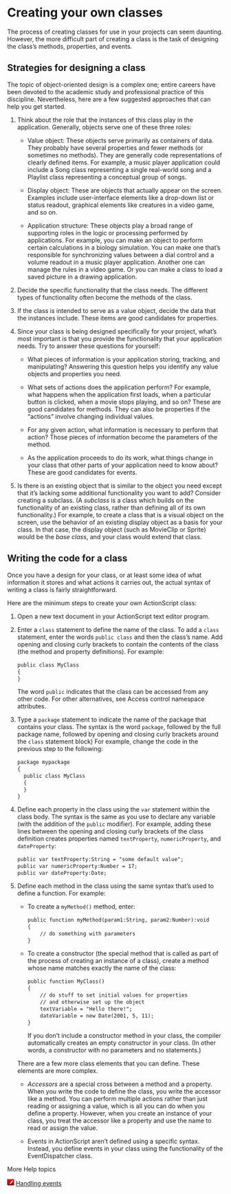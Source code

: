 # Creating your own classes

The process of creating classes for use in your projects can seem daunting.
However, the more difficult part of creating a class is the task of designing
the class’s methods, properties, and events.

## Strategies for designing a class

The topic of object-oriented design is a complex one; entire careers have been
devoted to the academic study and professional practice of this discipline.
Nevertheless, here are a few suggested approaches that can help you get started.

1.  Think about the role that the instances of this class play in the
    application. Generally, objects serve one of these three roles:

    - Value object: These objects serve primarily as containers of data. They
      probably have several properties and fewer methods (or sometimes no
      methods). They are generally code representations of clearly defined
      items. For example, a music player application could include a Song class
      representing a single real-world song and a Playlist class representing a
      conceptual group of songs.

    - Display object: These are objects that actually appear on the screen.
      Examples include user-interface elements like a drop-down list or status
      readout, graphical elements like creatures in a video game, and so on.

    - Application structure: These objects play a broad range of supporting
      roles in the logic or processing performed by applications. For example,
      you can make an object to perform certain calculations in a biology
      simulation. You can make one that’s responsible for synchronizing values
      between a dial control and a volume readout in a music player application.
      Another one can manage the rules in a video game. Or you can make a class
      to load a saved picture in a drawing application.

2.  Decide the specific functionality that the class needs. The different types
    of functionality often become the methods of the class.

3.  If the class is intended to serve as a value object, decide the data that
    the instances include. These items are good candidates for properties.

4.  Since your class is being designed specifically for your project, what’s
    most important is that you provide the functionality that your application
    needs. Try to answer these questions for yourself:

    - What pieces of information is your application storing, tracking, and
      manipulating? Answering this question helps you identify any value objects
      and properties you need.

    - What sets of actions does the application perform? For example, what
      happens when the application first loads, when a particular button is
      clicked, when a movie stops playing, and so on? These are good candidates
      for methods. They can also be properties if the “actions” involve changing
      individual values.

    - For any given action, what information is necessary to perform that
      action? Those pieces of information become the parameters of the method.

    - As the application proceeds to do its work, what things change in your
      class that other parts of your application need to know about? These are
      good candidates for events.

5.  Is there is an existing object that is similar to the object you need except
    that it’s lacking some additional functionality you want to add? Consider
    creating a subclass. (A _subclass_ is a class which builds on the
    functionality of an existing class, rather than defining all of its own
    functionality.) For example, to create a class that is a visual object on
    the screen, use the behavior of an existing display object as a basis for
    your class. In that case, the display object (such as MovieClip or Sprite)
    would be the _base class_, and your class would extend that class.

## Writing the code for a class

Once you have a design for your class, or at least some idea of what information
it stores and what actions it carries out, the actual syntax of writing a class
is fairly straightforward.

Here are the minimum steps to create your own ActionScript class:

1.  Open a new text document in your ActionScript text editor program.

2.  Enter a `class` statement to define the name of the class. To add a `class`
    statement, enter the words `public class` and then the class’s name. Add
    opening and closing curly brackets to contain the contents of the class (the
    method and property definitions). For example:

        public class MyClass
        {
        }

    The word `public` indicates that the class can be accessed from any other
    code. For other alternatives, see Access control namespace attributes.

3.  Type a `package` statement to indicate the name of the package that contains
    your class. The syntax is the word `package`, followed by the full package
    name, followed by opening and closing curly brackets around the `class`
    statement block) For example, change the code in the previous step to the
    following:

        package mypackage
        {
          public class MyClass
          {
          }
        }

4.  Define each property in the class using the `var` statement within the class
    body. The syntax is the same as you use to declare any variable (with the
    addition of the `public` modifier). For example, adding these lines between
    the opening and closing curly brackets of the class definition creates
    properties named `textProperty`, `numericProperty`, and `dateProperty`:

        public var textProperty:String = "some default value";
        public var numericProperty:Number = 17;
        public var dateProperty:Date;

5.  Define each method in the class using the same syntax that’s used to define
    a function. For example:

    - To create a `myMethod()` method, enter:

          public function myMethod(param1:String, param2:Number):void
          {
              // do something with parameters
          }

    - To create a constructor (the special method that is called as part of the
      process of creating an instance of a class), create a method whose name
      matches exactly the name of the class:

          public function MyClass()
          {
              // do stuff to set initial values for properties
              // and otherwise set up the object
              textVariable = "Hello there!";
              dateVariable = new Date(2001, 5, 11);
          }

      If you don’t include a constructor method in your class, the compiler
      automatically creates an empty constructor in your class. (In other words,
      a constructor with no parameters and no statements.)

    There are a few more class elements that you can define. These elements are
    more complex.

    - _Accessors_ are a special cross between a method and a property. When you
      write the code to define the class, you write the accessor like a method.
      You can perform multiple actions rather than just reading or assigning a
      value, which is all you can do when you define a property. However, when
      you create an instance of your class, you treat the accessor like a
      property and use the name to read or assign the value.

    - Events in ActionScript aren’t defined using a specific syntax. Instead,
      you define events in your class using the functionality of the
      EventDispatcher class.

More Help topics

![](../img/as3LinkIndicator.png)
[Handling events](http://help.adobe.com/en_US/as3/dev/WS5b3ccc516d4fbf351e63e3d118a9b90204-7fca.html)
